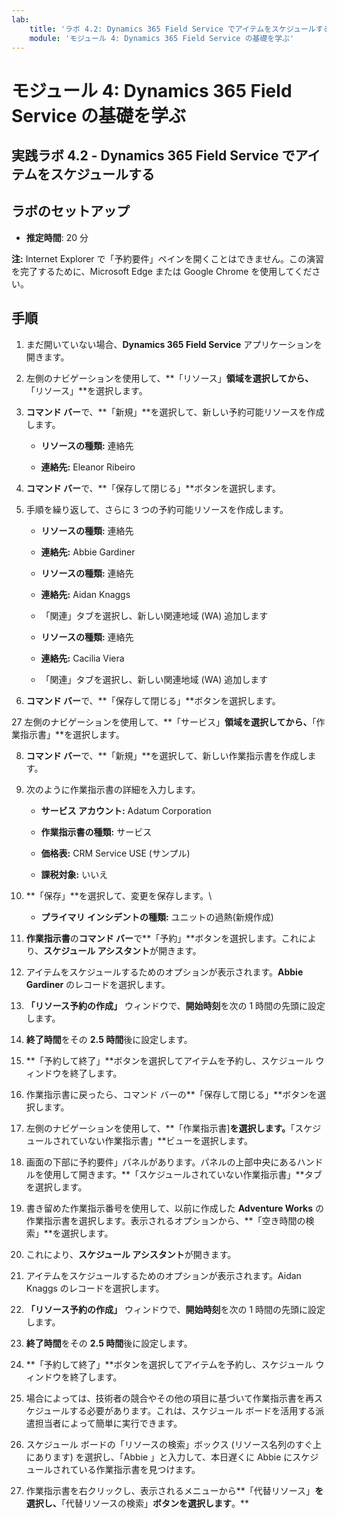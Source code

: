 ```yaml
---
lab:
    title: 'ラボ 4.2: Dynamics 365 Field Service でアイテムをスケジュールする'
    module: 'モジュール 4: Dynamics 365 Field Service の基礎を学ぶ'
---
```


モジュール 4: Dynamics 365 Field Service の基礎を学ぶ
========================

## 実践ラボ 4.2 - Dynamics 365 Field Service でアイテムをスケジュールする

## ラボのセットアップ

  - **推定時間**: 20 分

  **注:** Internet Explorer で「予約要件」ペインを開くことはできません。この演習を完了するために、Microsoft Edge または Google Chrome を使用してください。
  
## 手順

1. まだ開いていない場合、**Dynamics 365 Field Service** アプリケーションを開きます。 

2. 左側のナビゲーションを使用して、**「リソース」**領域を選択してから、**「リソース」**を選択します。

3. **コマンド バー**で、**「新規」**を選択して、新しい予約可能リソースを作成します。

	- **リソースの種類:** 連絡先

	- **連絡先:** Eleanor Ribeiro

4. **コマンド バー**で、**「保存して閉じる」**ボタンを選択します。

5. 手順を繰り返して、さらに 3 つの予約可能リソースを作成します。

	- **リソースの種類:** 連絡先

	- **連絡先:** Abbie Gardiner


	- **リソースの種類:** 連絡先

	- **連絡先:** Aidan Knaggs
	
	- 「関連」タブを選択し、新しい関連地域 (WA) 追加します


	- **リソースの種類:** 連絡先

	- **連絡先:** Cacilia Viera
	
	- 「関連」タブを選択し、新しい関連地域 (WA) 追加します


6. **コマンド バー**で、**「保存して閉じる」**ボタンを選択します。

27 左側のナビゲーションを使用して、**「サービス」**領域を選択してから、**「作業指示書」**を選択します。

8. **コマンド バー**で、**「新規」**を選択して、新しい作業指示書を作成します。

9. 次のように作業指示書の詳細を入力します。

	- **サービス アカウント:** Adatum Corporation

	- **作業指示書の種類:** サービス

	- **価格表:** CRM Service USE (サンプル)

	- **課税対象:** いいえ

10. **「保存」**を選択して、変更を保存します。\

	- **プライマリ インシデントの種類:** ユニットの過熱(新規作成)

11. **作業指示書**の**コマンド バー**で**「予約」**ボタンを選択します。これにより、**スケジュール アシスタント**が開きます。 

12. アイテムをスケジュールするためのオプションが表示されます。**Abbie Gardiner** のレコードを選択します。

13. **「リソース予約の作成」** ウィンドウで、**開始時刻**を次の 1 時間の先頭に設定します。

14. **終了時間**をその **2.5 時間**後に設定します。 

15. **「予約して終了」**ボタンを選択してアイテムを予約し、スケジュール ウィンドウを終了します。 

16. 作業指示書に戻ったら、コマンド バーの**「保存して閉じる」**ボタンを選択します。 

17. 左側のナビゲーションを使用して、**「作業指示書]**を選択します。**「スケジュールされていない作業指示書」**ビューを選択します。

18. 画面の下部に予約要件」パネルがあります。パネルの上部中央にあるハンドルを使用して開きます。**「スケジュールされていない作業指示書」**タブを選択します。

19. 書き留めた作業指示番号を使用して、以前に作成した **Adventure Works** の作業指示書を選択します。表示されるオプションから、**「空き時間の検索」**を選択します。 

20. これにより、**スケジュール アシスタント**が開きます。 

21. アイテムをスケジュールするためのオプションが表示されます。Aidan Knaggs のレコードを選択します。

22. **「リソース予約の作成」** ウィンドウで、**開始時刻**を次の 1 時間の先頭に設定します。

23. **終了時間**をその **2.5 時間**後に設定します。 

24. **「予約して終了」**ボタンを選択してアイテムを予約し、スケジュール ウィンドウを終了します。 

25. 場合によっては、技術者の競合やその他の項目に基づいて作業指示書を再スケジュールする必要があります。これは、スケジュール ボードを活用する派遣担当者によって簡単に実行できます。 

26. スケジュール ボードの「リソースの検索」ボックス (リソース名列のすぐ上にあります) を選択し、「Abbie 」と入力して、本日遅くに Abbie にスケジュールされている作業指示書を見つけます。 

27. 作業指示書を右クリックし、表示されるメニューから**「代替リソース」**を選択し、**「代替リソースの検索」**ボタンを選択します**。**

